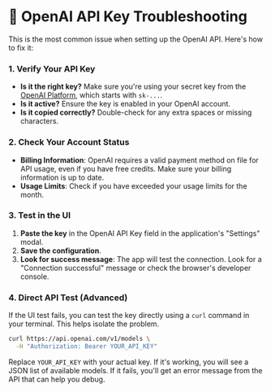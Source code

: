 # 🔧 OpenAI API Key Troubleshooting

This is the most common issue when setting up the OpenAI API. Here's how to fix it:

### 1. Verify Your API Key

- **Is it the right key?** Make sure you're using your secret key from the [OpenAI Platform](https://platform.openai.com/api-keys), which starts with `sk-...`.
- **Is it active?** Ensure the key is enabled in your OpenAI account.
- **Is it copied correctly?** Double-check for any extra spaces or missing characters.

### 2. Check Your Account Status

- **Billing Information**: OpenAI requires a valid payment method on file for API usage, even if you have free credits. Make sure your billing information is up to date.
- **Usage Limits**: Check if you have exceeded your usage limits for the month.

### 3. Test in the UI

1.  **Paste the key** in the OpenAI API Key field in the application's "Settings" modal.
2.  **Save the configuration**.
3.  **Look for success message**: The app will test the connection. Look for a "Connection successful" message or check the browser's developer console.

### 4. Direct API Test (Advanced)

If the UI test fails, you can test the key directly using a `curl` command in your terminal. This helps isolate the problem.

```bash
curl https://api.openai.com/v1/models \
  -H "Authorization: Bearer YOUR_API_KEY"
```

Replace `YOUR_API_KEY` with your actual key. If it's working, you will see a JSON list of available models. If it fails, you'll get an error message from the API that can help you debug. 